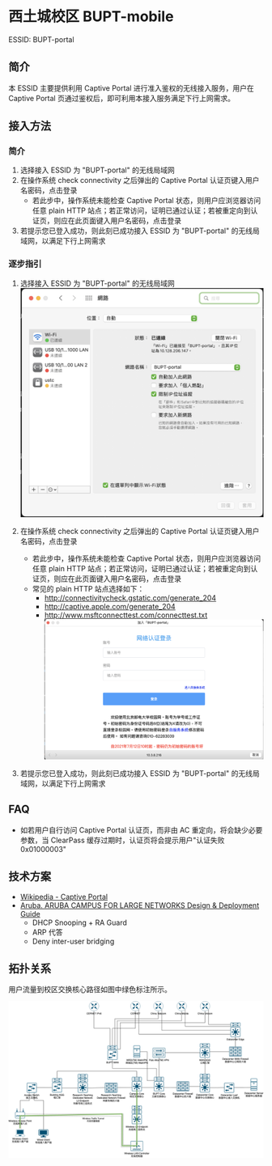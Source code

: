 # 西土城校区 BUPT-mobile

ESSID: BUPT-portal

## 简介

本 ESSID 主要提供利用 Captive Portal 进行准入鉴权的无线接入服务，用户在 Captive Portal 页通过鉴权后，即可利用本接入服务满足下行上网需求。

## 接入方法

### 简介

1. 选择接入 ESSID 为 "BUPT-portal" 的无线局域网
2. 在操作系统 check connectivity 之后弹出的 Captive Portal 认证页键入用户名密码，点击登录
   - 若此步中，操作系统未能检查 Captive Portal 状态，则用户应浏览器访问任意 plain HTTP 站点；若正常访问，证明已通过认证；若被重定向到认证页，则应在此页面键入用户名密码，点击登录
3. 若提示您已登入成功，则此刻已成功接入 ESSID 为 "BUPT-portal" 的无线局域网，以满足下行上网需求
### 逐步指引

1. 选择接入 ESSID 为 "BUPT-portal" 的无线局域网
    ![](./XTC-BUPT-portal-assets/BUPT-portal-guide-figure-1.png)

2. 在操作系统 check connectivity 之后弹出的 Captive Portal 认证页键入用户名密码，点击登录
    - 若此步中，操作系统未能检查 Captive Portal 状态，则用户应浏览器访问任意 plain HTTP 站点；若正常访问，证明已通过认证；若被重定向到认证页，则应在此页面键入用户名密码，点击登录
    - 常见的 plain HTTP 站点选择如下：
        - http://connectivitycheck.gstatic.com/generate_204
        - http://captive.apple.com/generate_204
        - http://www.msftconnecttest.com/connecttest.txt
    ![](./XTC-BUPT-portal-assets/BUPT-portal-guide-figure-2.png)

3. 若提示您已登入成功，则此刻已成功接入 ESSID 为 "BUPT-portal" 的无线局域网，以满足下行上网需求
## FAQ

- 如若用户自行访问 Captive Portal 认证页，而非由 AC 重定向，将会缺少必要参数，当 ClearPass 缓存过期时，认证页将会提示用户"认证失败 0x01000003"
## 技术方案

- [Wikipedia - Captive Portal](https://en.wikipedia.org/wiki/Captive_portal)
- [Aruba. ARUBA CAMPUS FOR LARGE NETWORKS Design & Deployment Guide](https://www.arubanetworks.com/assets/tg/AVD_Large-Campus-Design-Deploy.pdf)
  - DHCP Snooping + RA Guard
  - ARP 代答
  - Deny inter-user bridging
## 拓扑关系

用户流量到校区交换核心路径如图中绿色标注所示。

![](./XTC-BUPT-portal-assets/XTC-wireless-traffic-path.png)
